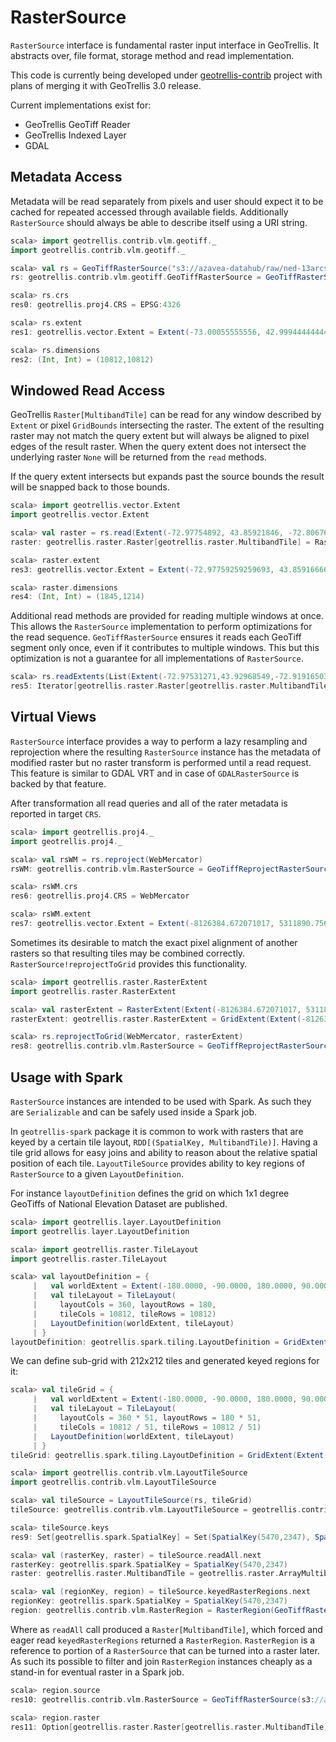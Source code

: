 # RasterSource

`RasterSource` interface is fundamental raster input interface in GeoTrellis.
It abstracts over, file format, storage method and read implementation.

This code is currently being developed under [geotrellis-contrib](https://github.com/geotrellis/geotrellis-contrib) project with plans of merging it with GeoTrellis 3.0 release.

Current implementations exist for:

- GeoTrellis GeoTiff Reader
- GeoTrellis Indexed Layer
- GDAL

## Metadata Access

Metadata will be read separately from pixels and user should expect it to be cached for repeated accessed through available fields.
Additionally `RasterSource` should always be able to describe itself using a URI string.

```scala
scala> import geotrellis.contrib.vlm.geotiff._
import geotrellis.contrib.vlm.geotiff._

scala> val rs = GeoTiffRasterSource("s3://azavea-datahub/raw/ned-13arcsec-geotiff/imgn44w073_13.tif")
rs: geotrellis.contrib.vlm.geotiff.GeoTiffRasterSource = GeoTiffRasterSource(s3://azavea-datahub/raw/ned-13arcsec-geotiff/imgn44w073_13.tif,None)

scala> rs.crs
res0: geotrellis.proj4.CRS = EPSG:4326

scala> rs.extent
res1: geotrellis.vector.Extent = Extent(-73.00055555556, 42.99944444444, -71.99944444444448, 44.000555555555515)

scala> rs.dimensions
res2: (Int, Int) = (10812,10812)
```

## Windowed Read Access

GeoTrellis `Raster[MultibandTile]` can be read for any window described by `Extent` or pixel `GridBounds` intersecting the raster. The extent of the resulting raster may not match the query extent but will always be aligned to pixel edges of the result raster. When the query extent does not intersect the underlying raster `None` will be returned from the `read` methods.

If the query extent intersects but expands past the source bounds the result will be snapped back to those bounds.

```scala
scala> import geotrellis.vector.Extent
import geotrellis.vector.Extent

scala> val raster = rs.read(Extent(-72.97754892, 43.85921846, -72.80676639, 43.97153490)).get
raster: geotrellis.raster.Raster[geotrellis.raster.MultibandTile] = Raster(geotrellis.raster.ArrayMultibandTile@3e379e6,Extent(-72.97759259259693, 43.859166666666006, -72.80675925926285, 43.97157407407391))

scala> raster.extent
res3: geotrellis.vector.Extent = Extent(-72.97759259259693, 43.859166666666006, -72.80675925926285, 43.97157407407391)

scala> raster.dimensions
res4: (Int, Int) = (1845,1214)
```

Additional read methods are provided for reading multiple windows at once. This allows the `RasterSource` implementation to perform optimizations for the read sequence. `GeoTiffRasterSource` ensures it reads each GeoTiff segment only once, even if it contributes to multiple windows. This but this optimization is not a guarantee for all implementations of `RasterSource`.

```scala
scala> rs.readExtents(List(Extent(-72.97531271,43.92968549,-72.91916503,43.96661144), Extent(-72.87748423,43.85790751,-72.82133655,43.89483346)))
res5: Iterator[geotrellis.raster.Raster[geotrellis.raster.MultibandTile]] = non-empty iterator
```

## Virtual Views

`RasterSource` interface provides a way to perform a lazy resampling and reprojection where the resulting `RasterSource` instance has the metadata of modified raster but no raster transform is performed until a read request. This feature is similar to GDAL VRT and in case of `GDALRasterSource` is backed by that feature.

After transformation all read queries and all of the rater metadata is reported in target `CRS`.

```scala
scala> import geotrellis.proj4._
import geotrellis.proj4._

scala> val rsWM = rs.reproject(WebMercator)
rsWM: geotrellis.contrib.vlm.RasterSource = GeoTiffReprojectRasterSource(s3://azavea-datahub/raw/ned-13arcsec-geotiff/imgn44w073_13.tif,WebMercator,Options(NearestNeighbor,0.125,None,None,None),AutoHigherResolution,None)

scala> rsWM.crs
res6: geotrellis.proj4.CRS = WebMercator

scala> rsWM.extent
res7: geotrellis.vector.Extent = Extent(-8126384.672071017, 5311890.756776384, -8014939.525327434, 5465528.157226967)
```

Sometimes its desirable to match the exact pixel alignment of another rasters so that resulting tiles may be combined correctly. `RasterSource!reprojectToGrid` provides this functionality.

```scala
scala> import geotrellis.raster.RasterExtent
import geotrellis.raster.RasterExtent

scala> val rasterExtent = RasterExtent(Extent(-8126384.672071017, 5311890.756776384, -8014939.525327434, 5465528.157226967), cols = 10000, rows = 10000)
rasterExtent: geotrellis.raster.RasterExtent = GridExtent(Extent(-8126384.672071017, 5311890.756776384, -8014939.525327434, 5465528.157226967),11.14451467435835,15.363740045058261)

scala> rs.reprojectToGrid(WebMercator, rasterExtent)
res8: geotrellis.contrib.vlm.RasterSource = GeoTiffReprojectRasterSource(s3://azavea-datahub/raw/ned-13arcsec-geotiff/imgn44w073_13.tif,WebMercator,Options(NearestNeighbor,0.125,Some(GridExtent(Extent(-8126384.672071017, 5311890.756776384, -8014939.525327434, 5465528.157226967),11.14451467435835,15.363740045058261)),None,None),AutoHigherResolution,None)
```

## Usage with Spark

`RasterSource` instances are intended to be used with Spark. As such they are `Serializable` and can be safely used inside a Spark job.

In `geotrellis-spark` package it is common to work with rasters that are keyed by a certain tile layout, `RDD[(SpatialKey, MultibandTile)]`. Having a tile grid allows for easy joins and ability to reason about the relative spatial position of each tile. `LayoutTileSource` provides ability to key regions of `RasterSource` to a given `LayoutDefinition`.

For instance `layoutDefinition` defines the grid on which 1x1 degree GeoTiffs of National Elevation Dataset are published.

```scala
scala> import geotrellis.layer.LayoutDefinition
import geotrellis.layer.LayoutDefinition

scala> import geotrellis.raster.TileLayout
import geotrellis.raster.TileLayout

scala> val layoutDefinition = {
     |   val worldExtent = Extent(-180.0000, -90.0000, 180.0000, 90.0000)
     |   val tileLayout = TileLayout(
     |     layoutCols = 360, layoutRows = 180,
     |     tileCols = 10812, tileRows = 10812)
     |   LayoutDefinition(worldExtent, tileLayout)
     | }
layoutDefinition: geotrellis.spark.tiling.LayoutDefinition = GridExtent(Extent(-180.0, -90.0, 180.0, 90.0),9.24898261191269E-5,9.24898261191269E-5)
```

We can define sub-grid with 212x212 tiles and generated keyed regions for it:

```scala
scala> val tileGrid = {
     |   val worldExtent = Extent(-180.0000, -90.0000, 180.0000, 90.0000)
     |   val tileLayout = TileLayout(
     |     layoutCols = 360 * 51, layoutRows = 180 * 51,
     |     tileCols = 10812 / 51, tileRows = 10812 / 51)
     |   LayoutDefinition(worldExtent, tileLayout)
     | }
tileGrid: geotrellis.spark.tiling.LayoutDefinition = GridExtent(Extent(-180.0, -90.0, 180.0, 90.0),9.24898261191269E-5,9.24898261191269E-5)

scala> import geotrellis.contrib.vlm.LayoutTileSource
import geotrellis.contrib.vlm.LayoutTileSource

scala> val tileSource = LayoutTileSource(rs, tileGrid)
tileSource: geotrellis.contrib.vlm.LayoutTileSource = geotrellis.contrib.vlm.LayoutTileSource@49422338

scala> tileSource.keys
res9: Set[geotrellis.spark.SpatialKey] = Set(SpatialKey(5470,2347), SpatialKey(5474,2386), SpatialKey(5468,2369), SpatialKey(5508,2351), SpatialKey(5492,2361), SpatialKey(5492,2357), SpatialKey(5456,2395), SpatialKey(5457,2345), SpatialKey(5456,2362), SpatialKey(5463,2378), SpatialKey(5477,2365), SpatialKey(5501,2348), SpatialKey(5467,2354), SpatialKey(5462,2350), SpatialKey(5487,2348), SpatialKey(5506,2395), SpatialKey(5468,2368), SpatialKey(5477,2353), SpatialKey(5507,2360), SpatialKey(5457,2387), SpatialKey(5472,2377), SpatialKey(5459,2357), SpatialKey(5489,2394), SpatialKey(5485,2379), SpatialKey(5472,2388), SpatialKey(5469,2353), SpatialKey(5496,2389), SpatialKey(5495,2382), SpatialKey(5478,2396), SpatialKey(5457,2380), SpatialKey(5508,2367), SpatialKey(5483,2365), SpatialKey(5502,...

scala> val (rasterKey, raster) = tileSource.readAll.next
rasterKey: geotrellis.spark.SpatialKey = SpatialKey(5470,2347)
raster: geotrellis.raster.MultibandTile = geotrellis.raster.ArrayMultibandTile@694bc58f

scala> val (regionKey, region) = tileSource.keyedRasterRegions.next
regionKey: geotrellis.spark.SpatialKey = SpatialKey(5470,2347)
region: geotrellis.contrib.vlm.RasterRegion = RasterRegion(GeoTiffRasterSource(s3://azavea-datahub/raw/ned-13arcsec-geotiff/imgn44w073_13.tif,None),GridBounds(2763,219,2974,430))
```

Where as `readAll` call produced a `Raster[MultibandTile]`, which forced and eager read `keyedRasterRegions` returned a `RasterRegion`. `RasterRegion` is a reference to portion of a `RasterSource` that can be turned into a raster later. As such its possible to filter and join `RasterRegion` instances cheaply as a stand-in for eventual raster in a Spark job.

```scala
scala> region.source
res10: geotrellis.contrib.vlm.RasterSource = GeoTiffRasterSource(s3://azavea-datahub/raw/ned-13arcsec-geotiff/imgn44w073_13.tif,None)

scala> region.raster
res11: Option[geotrellis.raster.Raster[geotrellis.raster.MultibandTile]] = Some(Raster(geotrellis.raster.ArrayMultibandTile@5848e6de,Extent(-72.74472222222553, 43.96064814814793, -72.72509259259581, 43.98027777777765)))
```
